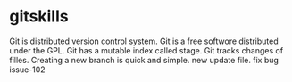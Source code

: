 # gitskills
Git is distributed version control system.
Git is a free softwore distributed under the GPL.
Git has a mutable index called stage.
Git tracks changes of filles.
Creating a new branch is quick and simple.
new update file.
fix bug issue-102
